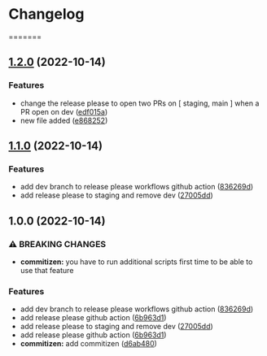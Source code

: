 # Changelog


=======
## [1.2.0](https://github.com/ahmedashraff/asdf/compare/v1.1.0...v1.2.0) (2022-10-14)


### Features

* change the release please to open two PRs on [ staging, main ] when a PR open on dev ([edf015a](https://github.com/ahmedashraff/asdf/commit/edf015af42cea0d9d799396d7edf0618efba2e05))
* new file added ([e868252](https://github.com/ahmedashraff/asdf/commit/e868252e4033795c32fec0da208c24668f79758d))

## [1.1.0](https://github.com/ahmedashraff/asdf/compare/v1.0.0...v1.1.0) (2022-10-14)


### Features

* add dev branch to release please workflows github action ([836269d](https://github.com/ahmedashraff/asdf/commit/836269ddebc0050e9d398b6ce315dbeff8315027))
* add release please to staging and remove dev ([27005dd](https://github.com/ahmedashraff/asdf/commit/27005ddf67f22a723d78d6b89e0bf0a57d36f826))

## 1.0.0 (2022-10-14)


### ⚠ BREAKING CHANGES

* **commitizen:** you have to run additional scripts first time to be able to use that feature

### Features

* add dev branch to release please workflows github action ([836269d](https://github.com/ahmedashraff/asdf/commit/836269ddebc0050e9d398b6ce315dbeff8315027))
* add release please github action ([6b963d1](https://github.com/ahmedashraff/asdf/commit/6b963d128e9528ba98681fe14929eb0eb823d241))
* add release please to staging and remove dev ([27005dd](https://github.com/ahmedashraff/asdf/commit/27005ddf67f22a723d78d6b89e0bf0a57d36f826))
* add release please github action ([6b963d1](https://github.com/ahmedashraff/asdf/commit/6b963d128e9528ba98681fe14929eb0eb823d241))
* **commitizen:** add commitizen ([d6ab480](https://github.com/ahmedashraff/asdf/commit/d6ab4800a1bedaaee7bc42fc323169c43118dded))
